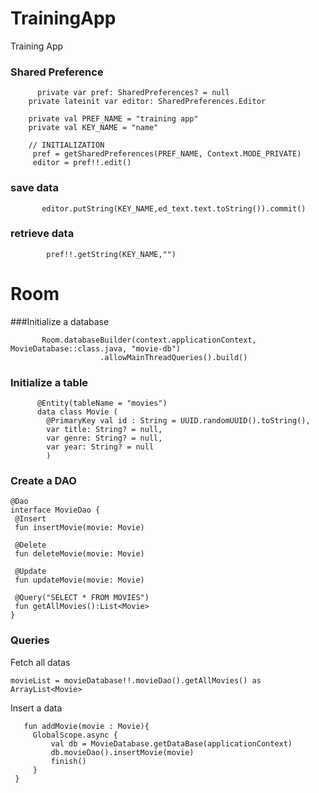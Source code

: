 # TrainingApp
Training App


### Shared Preference



``` 
      private var pref: SharedPreferences? = null
    private lateinit var editor: SharedPreferences.Editor

    private val PREF_NAME = "training app"
    private val KEY_NAME = "name"

    // INITIALIZATION
     pref = getSharedPreferences(PREF_NAME, Context.MODE_PRIVATE)
     editor = pref!!.edit()
```


### save data
``` 
       editor.putString(KEY_NAME,ed_text.text.toString()).commit()

```

### retrieve data
``` 
        pref!!.getString(KEY_NAME,"")
```


# Room

###Initialize a database
``` 
       Room.databaseBuilder(context.applicationContext, MovieDatabase::class.java, "movie-db")
                    .allowMainThreadQueries().build()
```

### Initialize a table
``` 
      @Entity(tableName = "movies")
      data class Movie (
        @PrimaryKey val id : String = UUID.randomUUID().toString(),
        var title: String? = null,
        var genre: String? = null,
        var year: String? = null
        )
```

### Create a DAO
   ``` 
 @Dao
interface MovieDao {
    @Insert
    fun insertMovie(movie: Movie)

    @Delete
    fun deleteMovie(movie: Movie)

    @Update
    fun updateMovie(movie: Movie)

    @Query("SELECT * FROM MOVIES")
    fun getAllMovies():List<Movie>
}
```

### Queries
   
   Fetch all datas
   ```    
  movieList = movieDatabase!!.movieDao().getAllMovies() as ArrayList<Movie>

```

Insert a data
   ```    
      fun addMovie(movie : Movie){
        GlobalScope.async {
            val db = MovieDatabase.getDataBase(applicationContext)
            db.movieDao().insertMovie(movie)
            finish()
        }
    }

```
   
